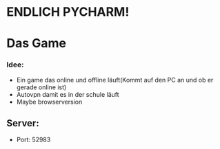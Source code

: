 # ENDLICH PYCHARM!

# Das Game
### Idee:
- Ein game das online und offline läuft(Kommt auf den PC an und ob er gerade online ist)
- Autovpn damit es in der schule läuft
- Maybe browserversion

## Server:
- Port: 52983

